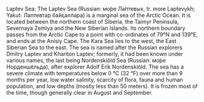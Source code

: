 Laptev Sea: The Laptev Sea (Russian: мо́ре Ла́птевых, tr. more Laptevykh; Yakut: Лаптевтар байҕаллара) is a marginal sea of the Arctic Ocean. It is located between the northern coast of Siberia, the Taimyr Peninsula, Severnaya Zemlya and the New Siberian Islands. Its northern boundary passes from the Arctic Cape to a point with co-ordinates of 79°N and 139°E, and ends at the Anisiy Cape. The Kara Sea lies to the west, the East Siberian Sea to the east. The sea is named after the Russian explorers Dmitry Laptev and Khariton Laptev; formerly, it had been known under various names, the last being Nordenskiöld Sea (Russian: мо́ре Норденшёльда), after explorer Adolf Erik Nordenskiöld. The sea has a severe climate with temperatures below 0 °C (32 °F) over more than 9 months per year, low water salinity, scarcity of flora, fauna and human population, and low depths (mostly less than 50 meters). It is frozen most of the time, though generally clear in August and September.
